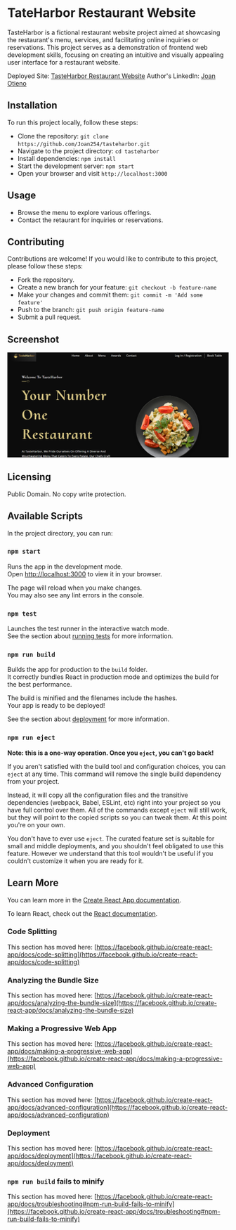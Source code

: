 # TateHarbor Restaurant Website

TasteHarbor is a fictional restaurant website project aimed at showcasing the restaurant's menu, services, and facilitating online inquiries or reservations. This project serves as a demonstration of frontend web development skills, focusing on creating an intuitive and visually appealing user interface for a restaurant website.

Deployed Site: [TasteHarbor Restaurant Website](https://tasteharbor-restaurant.netlify.app)
Author's LinkedIn: [Joan Otieno](https://www.linkedin.com/in/joan-achieng-869337190/)

## Installation

To run this project locally, follow these steps:
* Clone the repository: `git clone https://github.com/Joan254/tasteharbor.git`
* Navigate to the project directory: `cd tasteharbor`
* Install dependencies: `npm install`
* Start the development server: `npm start`
* Open your browser and visit `http://localhost:3000`

## Usage

* Browse the menu to explore various offerings.
* Contact the retaurant for inquiries or reservations.

## Contributing

Contributions are welcome! If you would like to contribute to this project, please follow these steps:
* Fork the repository.
* Create a new branch for your feature: `git checkout -b feature-name`
* Make your changes and commit them: `git commit -m 'Add some feature'`
* Push to the branch: `git push origin feature-name`
* Submit a pull request.

## Screenshot

![alt text](tasteharbor-screenshot.png)

## Licensing

Public Domain. No copy write protection.

## Available Scripts

In the project directory, you can run:

### `npm start`

Runs the app in the development mode.\
Open [http://localhost:3000](http://localhost:3000) to view it in your browser.

The page will reload when you make changes.\
You may also see any lint errors in the console.

### `npm test`

Launches the test runner in the interactive watch mode.\
See the section about [running tests](https://facebook.github.io/create-react-app/docs/running-tests) for more information.

### `npm run build`

Builds the app for production to the `build` folder.\
It correctly bundles React in production mode and optimizes the build for the best performance.

The build is minified and the filenames include the hashes.\
Your app is ready to be deployed!

See the section about [deployment](https://facebook.github.io/create-react-app/docs/deployment) for more information.

### `npm run eject`

**Note: this is a one-way operation. Once you `eject`, you can't go back!**

If you aren't satisfied with the build tool and configuration choices, you can `eject` at any time. This command will remove the single build dependency from your project.

Instead, it will copy all the configuration files and the transitive dependencies (webpack, Babel, ESLint, etc) right into your project so you have full control over them. All of the commands except `eject` will still work, but they will point to the copied scripts so you can tweak them. At this point you're on your own.

You don't have to ever use `eject`. The curated feature set is suitable for small and middle deployments, and you shouldn't feel obligated to use this feature. However we understand that this tool wouldn't be useful if you couldn't customize it when you are ready for it.

## Learn More

You can learn more in the [Create React App documentation](https://facebook.github.io/create-react-app/docs/getting-started).

To learn React, check out the [React documentation](https://reactjs.org/).

### Code Splitting

This section has moved here: [https://facebook.github.io/create-react-app/docs/code-splitting](https://facebook.github.io/create-react-app/docs/code-splitting)

### Analyzing the Bundle Size

This section has moved here: [https://facebook.github.io/create-react-app/docs/analyzing-the-bundle-size](https://facebook.github.io/create-react-app/docs/analyzing-the-bundle-size)

### Making a Progressive Web App

This section has moved here: [https://facebook.github.io/create-react-app/docs/making-a-progressive-web-app](https://facebook.github.io/create-react-app/docs/making-a-progressive-web-app)

### Advanced Configuration

This section has moved here: [https://facebook.github.io/create-react-app/docs/advanced-configuration](https://facebook.github.io/create-react-app/docs/advanced-configuration)

### Deployment

This section has moved here: [https://facebook.github.io/create-react-app/docs/deployment](https://facebook.github.io/create-react-app/docs/deployment)

### `npm run build` fails to minify

This section has moved here: [https://facebook.github.io/create-react-app/docs/troubleshooting#npm-run-build-fails-to-minify](https://facebook.github.io/create-react-app/docs/troubleshooting#npm-run-build-fails-to-minify)
